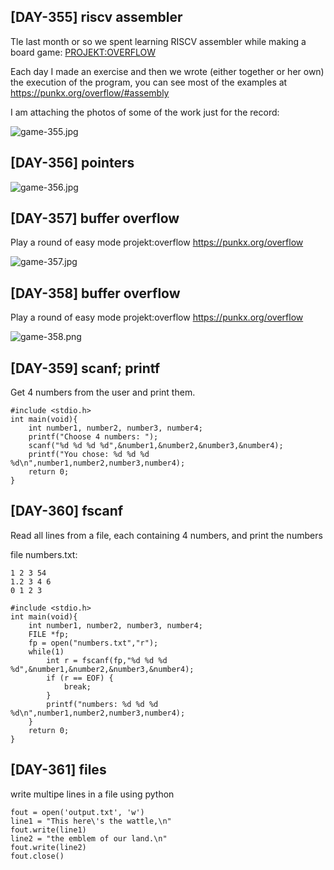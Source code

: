 ## [DAY-355] riscv assembler

Tle last month or so we spent learning RISCV assembler while making a board game: [PROJEKT:OVERFLOW](https://punkx.org/overflow/)

Each day I made an exercise and then we wrote (either together or her own) the execution of the program, you can see most of the examples at https://punkx.org/overflow/#assembly

I am attaching the photos of some of the work just for the record:

![game-355.jpg](./screenshots/game-355.jpg "game 355 screenshot")


## [DAY-356] pointers

![game-356.jpg](./screenshots/game-356.jpg "game 356 screenshot")

## [DAY-357] buffer overflow

Play a round of easy mode projekt:overflow https://punkx.org/overflow

![game-357.jpg](./screenshots/game-357.jpg "game 357 screenshot")

## [DAY-358] buffer overflow

Play a round of easy mode projekt:overflow https://punkx.org/overflow

![game-358.png](./screenshots/game-358.png "game 358 screenshot")

## [DAY-359] scanf; printf

Get 4 numbers from the user and print them.

```
#include <stdio.h>
int main(void){
    int number1, number2, number3, number4;
    printf("Choose 4 numbers: ");
    scanf("%d %d %d %d",&number1,&number2,&number3,&number4);
    printf("You chose: %d %d %d %d\n",number1,number2,number3,number4);
    return 0;
}

```

## [DAY-360] fscanf

Read all lines from a file, each containing 4 numbers, and print the numbers

file numbers.txt:
```
1 2 3 54
1.2 3 4 6
0 1 2 3
```


```
#include <stdio.h>
int main(void){
    int number1, number2, number3, number4;
    FILE *fp;
    fp = open("numbers.txt","r");
    while(1)
        int r = fscanf(fp,"%d %d %d %d",&number1,&number2,&number3,&number4);
        if (r == EOF) {
            break;
        }
        printf("numbers: %d %d %d %d\n",number1,number2,number3,number4);
    }
    return 0;
}

```


## [DAY-361] files


write multipe lines in a file using python

```
fout = open('output.txt', 'w')
line1 = "This here\'s the wattle,\n"
fout.write(line1)
line2 = "the emblem of our land.\n"
fout.write(line2)
fout.close()
```

